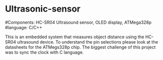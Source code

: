 # Ultrasonic-sensor
#Components: HC-SR04 Ultrasound sensor, OLED display, ATMega328p
#language: C/C++

This is an embedded system that measures object distance using the HC-SR04 ultrasound device.
To understand the pin selections please look at the datasheets for the ATMegs328p chip.
The biggest challenge of this project was to sync the clock with C language.
